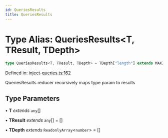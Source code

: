 ```yaml
---
id: QueriesResults
title: QueriesResults
---
```


<!-- DO NOT EDIT: this page is autogenerated from the type comments -->

# Type Alias: QueriesResults\<T, TResult, TDepth\>

```ts
type QueriesResults<T, TResult, TDepth> = TDepth["length"] extends MAXIMUM_DEPTH ? QueryObserverResult[] : T extends [] ? [] : T extends [infer Head] ? [...TResult, GetResults<Head>] : T extends [infer Head, ...(infer Tail)] ? QueriesResults<[...Tail], [...TResult, GetResults<Head>], [...TDepth, 1]> : T extends QueryObserverOptionsForCreateQueries<infer TQueryFnData, infer TError, infer TData, any>[] ? QueryObserverResult<unknown extends TData ? TQueryFnData : TData, unknown extends TError ? DefaultError : TError>[] : QueryObserverResult[];
```

Defined in: [inject-queries.ts:162](https://github.com/TanStack/query/blob/main/packages/angular-query-experimental/src/inject-queries.ts#L162)

QueriesResults reducer recursively maps type param to results

## Type Parameters

• **T** *extends* `any`[]

• **TResult** *extends* `any`[] = \[\]

• **TDepth** *extends* `ReadonlyArray`\<`number`\> = \[\]
